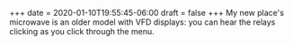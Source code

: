 +++
date = 2020-01-10T19:55:45-06:00
draft = false
+++
My new place's microwave is an older model with VFD displays: you can hear the relays clicking as you click through the menu.